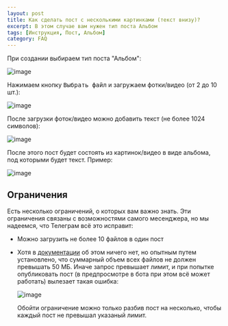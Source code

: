 ```yaml
---
layout: post
title: Как сделать пост с несколькими картинками (текст внизу)?
excerpt: В этом случае вам нужен тип поста Альбом
tags: [Инструкция, Пост, Альбом]
category: FAQ
---
```


При создании выбираем тип поста "Альбом":

![image](https://user-images.githubusercontent.com/24430718/107145012-e3cb0c80-694f-11eb-8d73-db5f1c37a1f2.png)

Нажимаем кнопку <kbd>Выбрать файл</kbd> и загружаем фотки/видео (от 2 до 10 шт.):

![image](https://user-images.githubusercontent.com/24430718/107145027-01987180-6950-11eb-84b9-194a76ac3283.png)

После загрузки фоток/видео можно добавить текст (не более 1024 символов):

![image](https://user-images.githubusercontent.com/24430718/107145037-137a1480-6950-11eb-9c71-467f725f26d3.png)

После этого пост будет состоять из картинок/видео в виде альбома, под которыми будет текст. Пример:

![image](https://user-images.githubusercontent.com/24430718/107145046-1ffe6d00-6950-11eb-9f01-db18b3386656.png)


## Ограничения

Есть несколько ограничений, о которых вам важно знать. Эти ограничения связаны с возможностями самого месенджера, но мы надеемся, что Телеграм всё это исправит:

* Можно загрузить не более 10 файлов в один пост

* Хотя в [документации](https://core.telegram.org/bots/api#sendmediagroup) об этом ничего нет, но опытным путем установлено, что суммарный объем всех файлов не должен превышать 50 МБ. Иначе запрос превышает лимит, и при попытке опубликовать пост (в предпросмотре в бота при этом всё может работать) вылезает такая ошибка:

  ![image](https://user-images.githubusercontent.com/24430718/131265380-c51aba6e-189d-45b0-bb81-fe33f6faaed5.png)

  Обойти ограничение можно только разбив пост на несколько, чтобы каждый пост не превышал указаный лимит.
